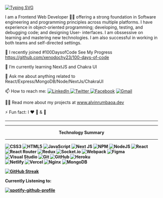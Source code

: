 [![Typing SVG](https://readme-typing-svg.herokuapp.com?font=Poppins&color=%23747474&lines=Hello!+My+Name+is+Alvin+Rumbaoa+%F0%9F%91%8B)](https://git.io/typing-svg)

I am a Frontend Web Developer 👨‍💻 offering a strong foundation in Software engineering and programming principles across multiple platforms. I have experience in object-oriented programming; developing, testing, and debugging code; and designing  User- interfaces. I am obssessive on learning and mastering new technologies. I am also successful in working in both teams and self-directed settings.

🔭  I recently joined #100DaysofCode See My Progress [https://github.com/xenodochy23/100-days-of-code
](https://github.com/xenodochy23/100-days-of-code/blob/master/log.md)

🌱  I’m currently learning NextJS and Chakra UI

💬  Ask me about anything related to React/Express/MongoDB/Node/NextJs/ChakraUI

📫  How to reach me: 
<a href="https://www.linkedin.com/in/alvinrumbaoa/">![LinkedIn](https://img.shields.io/badge/linkedin-%230077B5.svg?style=for-the-badge&logo=linkedin&logoColor=white) </a>
<a href="https://twitter.com/alvin_rumbaoa">![Twitter](https://img.shields.io/badge/<@arumbaoa>-%231DA1F2.svg?style=for-the-badge&logo=Twitter&logoColor=white)
<a href="https://www.facebook.com/xenofy/">![Facebook](https://img.shields.io/badge/Facebook-%231877F2.svg?style=for-the-badge&logo=Facebook&logoColor=white)</a>
<a href="mailto:hire.alvinrumbaoa@gmail.com">![Gmail](https://img.shields.io/badge/Gmail-D14836?style=for-the-badge&logo=gmail&logoColor=white)</a>
  
👨‍💻  Read more about my projects at www.alvinrumbaoa.dev  
  
⚡  Fun fact: I ❤️ 🏀  & 🎸

<hr/>


  
<hr/>

  <center><b>Technology Summary<b/></center>
<hr/>

![CSS3](https://img.shields.io/badge/css3-%231572B6.svg?style=for-the-badge&logo=css3&logoColor=white)
![HTML5](https://img.shields.io/badge/html5-%23E34F26.svg?style=for-the-badge&logo=html5&logoColor=white)
![JavaScript](https://img.shields.io/badge/javascript-%23323330.svg?style=for-the-badge&logo=javascript&logoColor=%23F7DF1E)
![Next JS](https://img.shields.io/badge/Next-black?style=for-the-badge&logo=next.js&logoColor=white)
![NPM](https://img.shields.io/badge/NPM-%23000000.svg?style=for-the-badge&logo=npm&logoColor=white)
![NodeJS](https://img.shields.io/badge/node.js-6DA55F?style=for-the-badge&logo=node.js&logoColor=white)
![React](https://img.shields.io/badge/react-%2320232a.svg?style=for-the-badge&logo=react&logoColor=%2361DAFB)
![React Router](https://img.shields.io/badge/React_Router-CA4245?style=for-the-badge&logo=react-router&logoColor=white)
![Redux](https://img.shields.io/badge/redux-%23593d88.svg?style=for-the-badge&logo=redux&logoColor=white)
![Socket.io](https://img.shields.io/badge/Socket.io-black?style=for-the-badge&logo=socket.io&badgeColor=010101)
![Webpack](https://img.shields.io/badge/webpack-%238DD6F9.svg?style=for-the-badge&logo=webpack&logoColor=black)
![Figma](https://img.shields.io/badge/figma-%23F24E1E.svg?style=for-the-badge&logo=figma&logoColor=white)
![Visual Studio](https://img.shields.io/badge/Visual%20Studio-5C2D91.svg?style=for-the-badge&logo=visual-studio&logoColor=white)
![Git](https://img.shields.io/badge/git-%23F05033.svg?style=for-the-badge&logo=git&logoColor=white)
![GitHub](https://img.shields.io/badge/github-%23121011.svg?style=for-the-badge&logo=github&logoColor=white)
![Heroku](https://img.shields.io/badge/heroku-%23430098.svg?style=for-the-badge&logo=heroku&logoColor=white)  
![Netlify](https://img.shields.io/badge/netlify-%23000000.svg?style=for-the-badge&logo=netlify&logoColor=#00C7B7)
![Vercel](https://img.shields.io/badge/vercel-%23000000.svg?style=for-the-badge&logo=vercel&logoColor=white)
![Nginx](https://img.shields.io/badge/nginx-%23009639.svg?style=for-the-badge&logo=nginx&logoColor=white)
![MongoDB](https://img.shields.io/badge/MongoDB-%234ea94b.svg?style=for-the-badge&logo=mongodb&logoColor=white)



[![GitHub Streak](https://github-readme-streak-stats.herokuapp.com?user=xenodochy23&theme=maroongold_border=true&date_format=M%20j%5B%2C%20Y%5D)](https://git.io/streak-stats)
    
Currently Listening to: 

[![spotify-github-profile](https://spotify-github-profile.vercel.app/api/view?uid=5qyz8t2b4hqdukcxrza4sex1k&cover_image=true&theme=default)](https://github.com/kittinan/spotify-github-profile)
